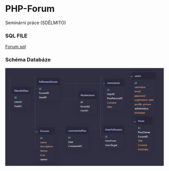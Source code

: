 # PHP-Forum
Seminární práce (SDĚLMITO)
### SQL FILE
[Forum.sql](https://github.com/Jirk0s/PHP-Forum/tree/main/sql%20file)
### Schéma Databáze
![This is an alt text.](/gitassets/scheme.png "Schéma.")
